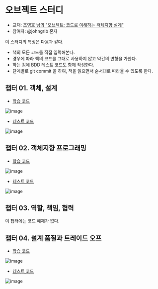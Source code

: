 # 오브젝트 스터디

* 교재: [조영호 님의 "오브젝트: 코드로 이해하는 객체지향 설계"]( https://wikibook.co.kr/object/ )
* 참여자: @johngrib 혼자

이 스터디의 특징은 다음과 같다.

* 책의 모든 코드를 직접 입력해본다.
* 경우에 따라 책의 코드를 그대로 사용하지 않고 약간의 변형을 가한다.
* 하는 김에 BDD 테스트 코드도 함께 작성한다.
* 단계별로 git commit 을 하여, 책을 읽으면서 순서대로 따라올 수 있도록 한다.

## 챕터 01. 객체, 설계

* [학습 코드]( https://github.com/johngrib/study-objects/pull/1 )

![image](https://user-images.githubusercontent.com/1855714/75627164-429ce780-5c11-11ea-8fc8-51a365d08f82.png)

* [테스트 코드]( https://github.com/johngrib/study-objects/blob/e3ad439bf0263f0b5c1056167020e3a1a31397ff/src/test/java/com/johngrib/objects/_01_ticket/AudienceTest.java )

![image](https://user-images.githubusercontent.com/1855714/75622897-7dd6f080-5be8-11ea-91e1-c900fbac8361.png)

## 챕터 02. 객체지향 프로그래밍

* [학습 코드]( https://github.com/johngrib/study-objects/pull/2 )

![image](https://user-images.githubusercontent.com/1855714/75777683-b9fd8300-5d99-11ea-8e98-77092fedd37e.png)

* [테스트 코드]( https://github.com/johngrib/study-objects/blob/3fbf01fdc801663ed07f9436ddafb09c6db63557/src/test/java/com/johngrib/objects/_02_movie/MovieTest.java )

![image](https://user-images.githubusercontent.com/1855714/75777291-0f856000-5d99-11ea-9b62-7a4c84160f0c.png)

## 챕터 03. 역할, 책임, 협력

이 챕터에는 코드 예제가 없다.

## 챕터 04. 설계 품질과 트레이드 오프

* [학습 코드]( https://github.com/johngrib/study-objects/pull/3 )

![image](https://user-images.githubusercontent.com/1855714/76524750-f6be2e00-64ad-11ea-84b3-a799950834da.png)

* [테스트 코드]( https://github.com/johngrib/study-objects/tree/c05c319968cb52f8109e0d3c985de3c9b20769aa/src/test/java/com/johngrib/objects/_04_movie_data_system )

![image](https://user-images.githubusercontent.com/1855714/76524433-697ad980-64ad-11ea-9e99-e3dff162d0d8.png)

